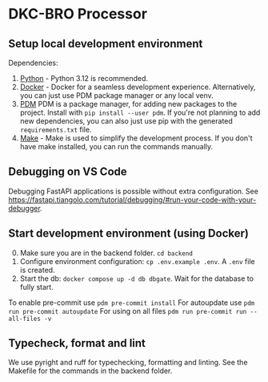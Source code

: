# DKC-BRO Processor
## Setup local development environment
Dependencies:
1. [Python](https://www.python.org/) - Python 3.12 is recommended.
2. [Docker](https://www.docker.com/) - Docker for a seamless development experience. Alternatively, you can just use PDM package manager or any local venv.
3. [PDM](https://pdm-project.org/) PDM is a package manager, for adding new packages to the project. Install with `pip install --user pdm`. If you're not planning to add new dependencies, you can also just use pip with the generated `requirements.txt` file.
4. [Make](https://www.gnu.org/software/make/) - Make is used to simplify the development process. If you don't have make installed, you can run the commands manually.

## Debugging on VS Code
Debugging FastAPI applications is possible without extra configuration. See https://fastapi.tiangolo.com/tutorial/debugging/#run-your-code-with-your-debugger.

## Start development environment (using Docker)
0. Make sure you are in the backend folder. `cd backend`
1. Configure environment configuration: `cp .env.example .env`. A `.env` file is created.
2. Start the db: `docker compose up -d db dbgate`. Wait for the database to fully start.

To enable pre-commit use `pdm pre-commit install`
For autoupdate use `pdm run pre-commit autoupdate`
For using on all files `pdm run pre-commit run --all-files -v` 

## Typecheck, format and lint
We use pyright and ruff for typechecking, formatting and linting. See the Makefile for the commands in the backend folder. 

